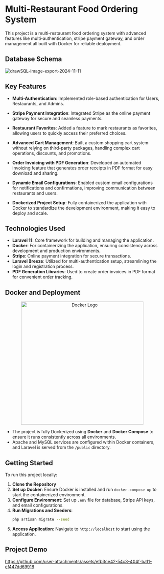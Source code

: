 # Multi-Restaurant Food Ordering System

This project is a multi-restaurant food ordering system with advanced features like multi-authentication, stripe payment gateway, and order management
all built with Docker for reliable deployment.

## Database Schema
![drawSQL-image-export-2024-11-11](https://github.com/user-attachments/assets/bcf376ad-2b2b-43ef-b600-9cb43878ca5d)

## Key Features

- **Multi-Authentication**: Implemented role-based authentication for Users, Restaurants, and Admins.
  
- **Stripe Payment Integration**: Integrated Stripe as the online payment gateway for secure and seamless payments.

- **Restaurant Favorites**: Added a feature to mark restaurants as favorites, allowing users to quickly access their preferred choices.

- **Advanced Cart Management**: Built a custom shopping cart system without relying on third-party packages, handling complex cart operations, discounts, and promotions.

- **Order Invoicing with PDF Generation**: Developed an automated invoicing feature that generates order receipts in PDF format for easy download and sharing.

- **Dynamic Email Configurations**: Enabled custom email configurations for notifications and confirmations, improving communication between restaurants and users.

- **Dockerized Project Setup**: Fully containerized the application with Docker to standardize the development environment, making it easy to deploy and scale.

## Technologies Used

- **Laravel 11**: Core framework for building and managing the application.
- **Docker**: For containerizing the application, ensuring consistency across development and production environments.
- **Stripe**: Online payment integration for secure transactions.
- **Laravel Breeze**: Utilized for multi-authentication setup, streamlining the login and registration process.
- **PDF Generation Libraries**: Used to create order invoices in PDF format for convenient order tracking.

## Docker and Deployment

<p align="center"><a href="https://www.docker.com/" target="_blank"><img src="https://github.com/user-attachments/assets/1511730a-e1cb-4a3f-b605-8f35cad40027" width="400" alt="Docker Logo"></a></p>

- The project is fully Dockerized using **Docker** and **Docker Compose** to ensure it runs consistently across all environments.
- Apache and MySQL services are configured within Docker containers, and Laravel is served from the `/public` directory.

## Getting Started

To run this project locally:

1. **Clone the Repository**
2. **Set up Docker**: Ensure Docker is installed and run `docker-compose up` to start the containerized environment.
3. **Configure Environment**: Set up `.env` file for database, Stripe API keys, and email configurations.
4. **Run Migrations and Seeders**: 
   ```bash
   php artisan migrate --seed
   ```
5. **Access Application**: Navigate to `http://localhost` to start using the application.

## Project Demo
https://github.com/user-attachments/assets/efb3ce42-54c3-404f-ba11-cf447dd69918

